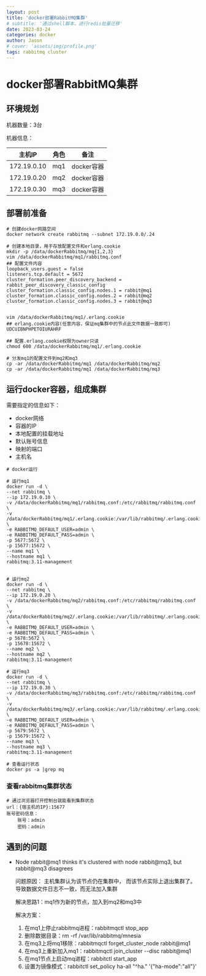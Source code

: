 ```yaml
---
layout: post
title: 'docker部署RabbitMQ集群'
# subtitle: '通过shell脚本，进行redis批量迁移'
date: 2023-03-24
categories: docker
author: Jason
# cover: 'assets/img/profile.png'
tags: rabbitmq cluster
---
```


# docker部署RabbitMQ集群

## 环境规划



机器数量：3台

机器信息：

| 主机IP      | 角色 | 备注       |
| ----------- | ---- | ---------- |
| 172.19.0.10 | mq1  | docker容器 |
| 172.19.0.20 | mq2  | docker容器 |
| 172.19.0.30 | mq3  | docker容器 |



## 部署前准备



```shell
# 创建docker网路空间
docker network create rabbitmq --subnet 172.19.0.0/.24

# 创建本地目录，用于存放配置文件和erlang.cookie
mkdir -p /data/dockerRabbitmq/mq{1,2,3}
vim /data/dockerRabbitmq/mq1/rabbitmq.conf
## 配置文件内容
loopback_users.guest = false
listeners.tcp.default = 5672
cluster_formation.peer_discovery_backend = rabbit_peer_discovery_classic_config
cluster_formation.classic_config.nodes.1 = rabbit@mq1
cluster_formation.classic_config.nodes.2 = rabbit@mq2
cluster_formation.classic_config.nodes.3 = rabbit@mq3


vim /data/dockerRabbitmq/mq1/.erlang.cookie
## erlang.cookie内容(任意内容，保证mq集群中的节点此文件数据一致即可)
UDCUIBNPHPETOIURAHRF

## 配置.erlang.cookie权限为owner只读
chmod 600 /data/dockerRabbitmq/mq1/.erlang.cookie

# 分发mq1的配置文件到mq2和mq3
cp -ar /data/dockerRabbitmq/mq1 /data/dockerRabbitmq/mq2
cp -ar /data/dockerRabbitmq/mq1 /data/dockerRabbitmq/mq3

```

## 运行docker容器，组成集群

需要指定的信息如下：

- docker网络
- 容器的IP
- 本地配置的挂载地址
- 默认账号信息
- 映射的端口
- 主机名

```shell
# docker运行

# 运行mq1
docker run -d \
--net rabbitmq \
--ip 172.19.0.10 \
-v /data/dockerRabbitmq/mq1/rabbitmq.conf:/etc/rabbitmq/rabbitmq.conf \
-v /data/dockerRabbitmq/mq1/.erlang.cookie:/var/lib/rabbitmq/.erlang.cookie \
-e RABBITMQ_DEFAULT_USER=admin \
-e RABBITMQ_DEFAULT_PASS=admin \
-p 5677:5672 \
-p 15677:15672 \
--name mq1 \
--hostname mq1 \
rabbitmq:3.11-management


# 运行mq2
docker run -d \
--net rabbitmq \
--ip 172.19.0.20 \
-v /data/dockerRabbitmq/mq2/rabbitmq.conf:/etc/rabbitmq/rabbitmq.conf \
-v /data/dockerRabbitmq/mq2/.erlang.cookie:/var/lib/rabbitmq/.erlang.cookie \
-e RABBITMQ_DEFAULT_USER=admin \
-e RABBITMQ_DEFAULT_PASS=admin \
-p 5678:5672 \
-p 15678:15672 \
--name mq2 \
--hostname mq2 \
rabbitmq:3.11-management

# 运行mq3
docker run -d \
--net rabbitmq \
--ip 172.19.0.30 \
-v /data/dockerRabbitmq/mq3/rabbitmq.conf:/etc/rabbitmq/rabbitmq.conf \
-v /data/dockerRabbitmq/mq3/.erlang.cookie:/var/lib/rabbitmq/.erlang.cookie \
-e RABBITMQ_DEFAULT_USER=admin \
-e RABBITMQ_DEFAULT_PASS=admin \
-p 5679:5672 \
-p 15679:15672 \
--name mq3 \
--hostname mq3 \
rabbitmq:3.11-management

# 查看运行状态
docker ps -a |grep mq
```

### 查看rabbitmq集群状态

```shell
# 通过浏览器打开控制台就能看到集群状态
url：{宿主机的IP}:15677
账号密码信息：
    账号：admin
    密码：admin
```

## 遇到的问题

- Node rabbit@mq1 thinks it's clustered with node rabbit@mq3, but rabbit@mq3 disagrees

  问题原因： 主机集群认为该节点仍在集群中， 而该节点实际上退出集群了。 导致数据文件日志不一致，而无法加入集群

  解决思路1：mq1作为新的节点，加入到mq2和mq3中

  解决方案：

  1. 在mq1上停止rabbitmq进程：rabbitmqctl stop_app
  2. 删除数据目录：rm -rf /var/lib/rabbitmq/mnesia
  3. 在mq3上将mq1移除：rabbitmqctl forget_cluster_node rabbit@mq1 
  4. 在mq3上重新加入mq1：rabbitmqctl join_cluster --disc rabbit@mq1
  5. 在mq1节点上启动mq进程：rabbitctl start_app
  6. 设置为镜像模式：rabbitctl set_policy ha-all "^ha\." '{"ha-mode":"all"}'
